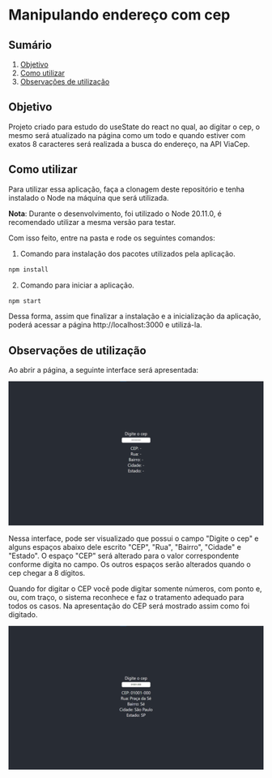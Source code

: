 # Manipulando endereço com cep

## Sumário

1. [Objetivo](#objetivo)
2. [Como utilizar](#como-utilizar)
3. [Observações de utilização](#observações-de-utilização)

## Objetivo

Projeto criado para estudo do useState do react no qual, ao digitar o cep, o mesmo será atualizado na página como um todo e quando estiver com exatos 8 caracteres será realizada a busca do endereço, na API ViaCep.

## Como utilizar

Para utilizar essa aplicação, faça a clonagem deste repositório e tenha instalado o Node na máquina que será utilizada.

**Nota**: Durante o desenvolvimento, foi utilizado o Node 20.11.0, é recomendado utilizar a mesma versão para testar.

Com isso feito, entre na pasta e rode os seguintes comandos:

1. Comando para instalação dos pacotes utilizados pela aplicação.

```cmd
npm install
```

2. Comando para iniciar a aplicação.

```cmd
npm start
```

Dessa forma, assim que finalizar a instalação e a inicialização da aplicação, poderá acessar a página http://localhost:3000 e utilizá-la.

## Observações de utilização

Ao abrir a página, a seguinte interface será apresentada:

![Pagina inicial da aplicação](./docs/pagina-inicial-da-aplicacao.png)

Nessa interface, pode ser visualizado que possui o campo "Digite o cep" e alguns espaços abaixo dele escrito "CEP", "Rua", "Bairro", "Cidade" e "Estado". O espaço "CEP" será alterado para o valor correspondente conforme digita no campo. Os outros espaços serão alterados quando o cep chegar a 8 dígitos.

Quando for digitar o CEP você pode digitar somente números, com ponto e, ou, com traço, o sistema reconhece e faz o tratamento adequado para todos os casos. Na apresentação do CEP será mostrado assim como foi digitado.

![Exemplo de preenchimento](./docs/exemplo-preenchimento.png)